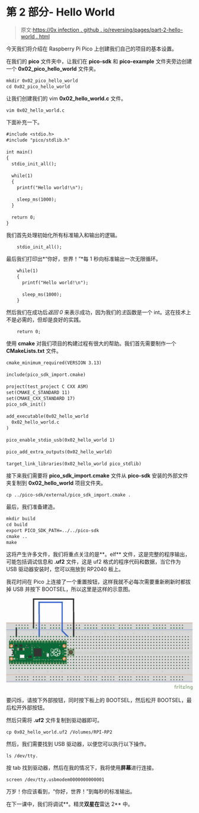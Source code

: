 # 第 2 部分- Hello World

> 原文:[https://0x infection . github . io/reversing/pages/part-2-hello-world . html](https://0xinfection.github.io/reversing/pages/part-2-hello-world.html)

今天我们将介绍在 Raspberry Pi Pico 上创建我们自己的项目的基本设置。

在我们的 **pico** 文件夹中，让我们在 **pico-sdk** 和 **pico-example** 文件夹旁边创建一个 **0x02_pico_hello_world** 文件夹。

```
mkdir 0x02_pico_hello_world
cd 0x02_pico_hello_world

```

让我们创建我们的 vim **0x02_hello_world.c** 文件。

```
vim 0x02_hello_world.c

```

下面补充一下。

```
#include <stdio.h>
#include "pico/stdlib.h"

int main() 
{    
  stdio_init_all();

  while(1) 
  {
    printf("Hello world!\n");

    sleep_ms(1000);
  }

  return 0;
}

```

我们首先处理初始化所有标准输入和输出的逻辑。

```
    stdio_init_all();

```

最后我们打印出*“你好，世界！”*每 1 秒向标准输出一次无限循环。

```
    while(1) 
    {
      printf("Hello world!\n");

      sleep_ms(1000);
    }

```

然后我们在成功后*返回 0* 来表示成功，因为我们的*主*函数是一个 int。这在技术上不是必需的，但却是良好的实践。

```
    return 0;

```

使用 **cmake** 对我们项目的构建过程有很大的帮助。我们首先需要制作一个 **CMakeLists.txt** 文件。

```
cmake_minimum_required(VERSION 3.13)

include(pico_sdk_import.cmake)

project(test_project C CXX ASM)
set(CMAKE_C_STANDARD 11)
set(CMAKE_CXX_STANDARD 17)
pico_sdk_init()

add_executable(0x02_hello_world
  0x02_hello_world.c
)

pico_enable_stdio_usb(0x02_hello_world 1)

pico_add_extra_outputs(0x02_hello_world)

target_link_libraries(0x02_hello_world pico_stdlib)

```

接下来我们需要将 **pico_sdk_import.cmake** 文件从 **pico-sdk** 安装的外部文件夹复制到 **0x02_hello_world** 项目文件夹。

```
cp ../pico-sdk/external/pico_sdk_import.cmake .

```

最后，我们准备建造。

```
mkdir build
cd build
export PICO_SDK_PATH=../../pico-sdk
cmake ..
make

```

这将产生许多文件，我们将重点关注的是**。elf** 文件，这是完整的程序输出，可能包括调试信息和 **.uf2** 文件，这是 uf2 格式的程序代码和数据，当它作为 USB 驱动器安装时，您可以拖放到 RP2040 板上。

我花时间在 Pico 上连接了一个重置按钮，这样我就不必每次需要重新刷新时都拔掉 USB 并按下 BOOTSEL，所以这里是这样的示意图。

![](img/858cecf7cf1304c5ee13976d45ee79bf.png)

要闪烁，请按下外部按钮，同时按下板上的 BOOTSEL，然后松开 BOOTSEL，最后松开外部按钮。

然后只需将 **.uf2** 文件复制到驱动器即可。

```
cp 0x02_hello_world.uf2 /Volumes/RPI-RP2

```

然后，我们需要找到 USB 驱动器，以便您可以执行以下操作。

```
ls /dev/tty.

```

按 tab 找到驱动器，然后在我的情况下，我将使用**屏幕**进行连接。

```
screen /dev/tty.usbmodem0000000000001

```

万岁！你应该看到，“你好，世界！”到每秒的标准输出。

在下一课中，我们将调试**。精灵**双星在**雷达 2** 中。